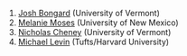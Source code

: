 1. [Josh Bongard](https://www.meclab.org/) (University of Vermont)
2. [Melanie Moses](moseslab.cs.unm.edu) (University of New Mexico)
3. [Nicholas Cheney](http://www.uvm.edu/neurobotics) (University of Vermont)
4. [Michael Levin](https://ase.tufts.edu/biology/labs/levin/) (Tufts/Harvard University)
